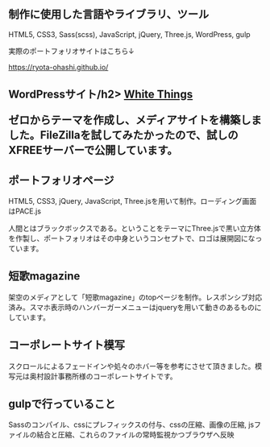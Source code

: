 <h2>制作に使用した言語やライブラリ、ツール</h2>
<p>HTML5, CSS3, Sass(scss), JavaScript, jQuery, Three.js, WordPress, gulp</p>
<p>実際のポートフォリオサイトはこちら↓</p>
<a href="https://ryota-ohashi.github.io/">https://ryota-ohashi.github.io/</a>

<h2>WordPressサイト/h2>
<a href="whitethings.wp.xdomain.jp">White Things</a>
<p>ゼロからテーマを作成し、メディアサイトを構築しました。FileZillaを試してみたかったので、試しのXFREEサーバーで公開しています。</p>

<h2>ポートフォリオページ</h2>
<p>HTML5, CSS3, jQuery, JavaScript, Three.jsを用いて制作。ローディング画面はPACE.js</p>
<p>人間とはブラックボックスである。ということをテーマにThree.jsで黒い立方体を作製し、ポートフォリオはその中身というコンセプトで、ロゴは展開図になっています。</p>

<h2>短歌magazine</h2>
<p>架空のメディアとして「短歌magazine」のtopページを制作。レスポンシブ対応済み。スマホ表示時のハンバーガーメニューはjqueryを用いて動きのあるものにしています。</p>

<h2>コーポレートサイト模写</h2>
<p>スクロールによるフェードインや処々のホバー等を参考にさせて頂きました。模写元は奥村設計事務所様のコーポレートサイトです。</p>

<h2>gulpで行っていること</h2>
<p>Sassのコンパイル、cssにプレフィックスの付与、cssの圧縮、画像の圧縮, jsファイルの結合と圧縮、これらのファイルの常時監視かつブラウザへ反映</p>
